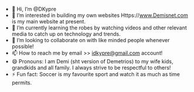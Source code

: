 - 👋 Hi, I’m @DKypre
- 👀 I’m interested in building my own websites Https://www.Demisnet.com is my main website at present.
- 🌱 I’m currently learning the robes by watching videos and other relevant media to catch up on technology and trends.
- 💞️ I’m looking to collaborate on with like minded people whenever possible!
- 📫 How to reach me by email >> idkypre@gmail.com account!
- 😄 Pronouns: I am Demi (sht version of Demetrios) to my wife kids, grandkids and all family. I always strive to be respectful to others! 
- ⚡ Fun fact: Soccer is my favourite sport and watch it as much as time permits.

<!---
DKypre/DKypre is a ✨ special ✨ repository because its `README.md` (this file) appears on your GitHub profile.
You can click the Preview link to take a look at your changes.
--->
